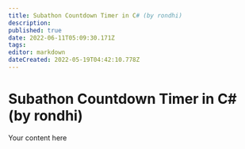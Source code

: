 ```yaml
---
title: Subathon Countdown Timer in C# (by rondhi)
description: 
published: true
date: 2022-06-11T05:09:30.171Z
tags: 
editor: markdown
dateCreated: 2022-05-19T04:42:10.778Z
---
```


# Subathon Countdown Timer in C# (by rondhi)
Your content here